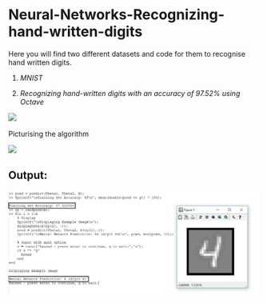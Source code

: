 # Neural-Networks-Recognizing-hand-written-digits 
Here you will find two different datasets and code for them to recognise hand written digits.

1) *MNIST*

2) *Recognizing hand-written digits with an accuracy of 97.52% using Octave*

![](https://naadispeaks.files.wordpress.com/2017/11/vqope.jpg?w=630)

Picturising the algorithm

![](https://ml4a.github.io/images/figures/mnist-input.png)

## Output:

![](https://github.com/Ojaswy/Neural-Networks-Recognizing-hand-written-digits/blob/master/numbers%20prediction.JPG)
 
